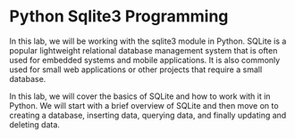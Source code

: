 # Python Sqlite3 Programming

In this lab, we will be working with the sqlite3 module in Python. SQLite is a popular lightweight relational database management system that is often used for embedded systems and mobile applications. It is also commonly used for small web applications or other projects that require a small database.

In this lab, we will cover the basics of SQLite and how to work with it in Python. We will start with a brief overview of SQLite and then move on to creating a database, inserting data, querying data, and finally updating and deleting data.

